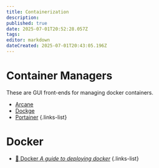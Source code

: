 ```yaml
---
title: Containerization
description: 
published: true
date: 2025-07-01T20:52:28.057Z
tags: 
editor: markdown
dateCreated: 2025-07-01T20:43:05.196Z
---
```


# Container Managers
These are GUI front-ends for managing docker containers.
- [Arcane](/arcane)
- [Dockge](/Dockge)
- [Portainer](/Portainer)
{.links-list}

# Docker
- [🐳 Docker *A guide to deploying docker*](/Docker)
{.links-list}


